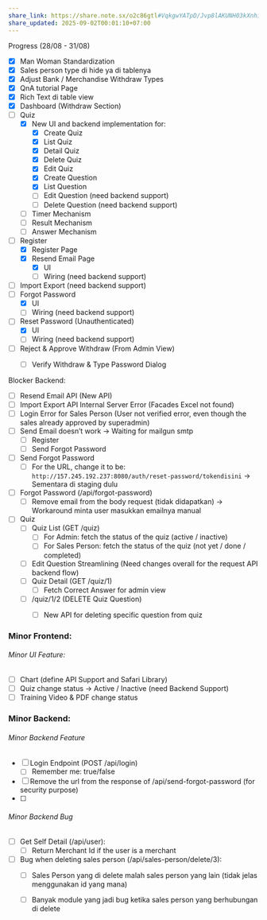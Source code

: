 ```yaml
---
share_link: https://share.note.sx/o2c86gtl#VqkgwYATpD/Jvp8lAKUNH03kXnhiH8ILwsXABZ1wJNM
share_updated: 2025-09-02T00:01:10+07:00
---
```

Progress (28/08 - 31/08)
- [x] Man Woman Standardization
- [x] Sales person type di hide ya di tablenya
- [x] Adjust Bank / Merchandise Withdraw Types
- [x] QnA tutorial Page
- [x] Rich Text di table view
- [x] Dashboard (Withdraw Section)
- [ ] Quiz
	- [x] New UI and backend implementation for:
		- [x] Create Quiz
		- [x] List Quiz
		- [x] Detail Quiz
		- [x] Delete Quiz
		- [x] Edit Quiz
		- [x] Create Question
		- [x] List Question
		- [ ] Edit Question (need backend support)
		- [ ] Delete Question (need backend support)
	- [ ] Timer Mechanism
	- [ ] Result Mechanism     
	- [ ] Answer Mechanism
- [ ] Register
	- [x] Register Page
	- [x] Resend Email Page
		- [x] UI
		- [ ] Wiring (need backend support)
- [ ] Import Export (need backend support)
- [ ] Forgot Password
	- [x] UI
	- [ ] Wiring (need backend support)
- [ ] Reset Password (Unauthenticated)
	- [x] UI
	- [ ] Wiring (need backend support)
- [ ] Reject & Approve Withdraw (From Admin View)
	- [ ] Verify Withdraw & Type Password Dialog


Blocker Backend:
- [ ] Resend Email API (New API)
- [ ] Import Export API Internal Server Error (Facades Excel not found)
- [ ] Login Error for Sales Person (User not verified error, even though the sales already approved by superadmin)
- [ ] Send Email doesn’t work → Waiting for mailgun smtp
	- [ ] Register
	- [ ] Send Forgot Password
- [ ] Send Forgot Password
	- [ ] For the URL, change it to be:  `http://157.245.192.237:8080/auth/reset-password/tokendisini` → Sementara di staging dulu
- [ ] Forgot Password (/api/forgot-password)
	- [ ] Remove email from the body request (tidak didapatkan) → Workaround minta user masukkan emailnya manual
- [ ] Quiz
	- [ ] Quiz List (GET /quiz)
		- [ ] For Admin: fetch the status of the quiz (active / inactive)
		- [ ] For Sales Person: fetch the status of the quiz (not yet / done / completed)
	- [ ] Edit Question Streamlining (Need changes overall for the request API backend flow)
	- [ ] Quiz Detail (GET /quiz/1)
		- [ ] Fetch Correct Answer for admin view
	- [ ] /quiz/1/2 (DELETE Quiz Question)
		- [ ] New API for deleting specific question from quiz


### Minor Frontend:
###### Minor UI Feature:
- [ ] Chart (define API Support and Safari Library)
- [ ] Quiz change status → Active / Inactive (need Backend Support)
- [ ] Training Video & PDF change status

### Minor Backend:
###### Minor Backend Feature
- [ ] Login Endpoint (POST /api/login)
	- [ ] Remember me: true/false 
- [ ] Remove the url from the response of /api/send-forgot-password (for security purpose)
- [ ] 
###### Minor Backend Bug
- [ ] Get Self Detail (/api/user):
	- [ ] Return Merchant Id if the user is a merchant
- [ ] Bug when deleting sales person (/api/sales-person/delete/3): 
	- [ ] Sales Person yang di delete malah sales person yang lain (tidak jelas menggunakan id yang mana)
	- [ ] Banyak module yang jadi bug ketika sales person yang berhubungan di delete 


